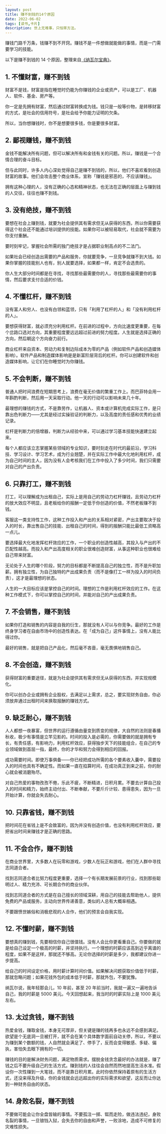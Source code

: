 ```yaml
---
layout: post
title: 赚不到钱的14个原因
date: 2022-06-02
tags: [读书,卡片]
description: 世上无难事，只怕笨方法。
---
```



赚钱门路千万条，钱赚不到不开窍。赚钱不是一件想做就能做的事情，而是一门需要学习的技能。

以下是赚不到钱的 14 个原因，整理来自[《纳瓦尔宝典》](https://book.douban.com/subject/35876121/)。

## 1. 不懂财富，赚不到钱

财富不是钱，财富是指在睡觉时仍能为你赚钱的企业或资产，可以是工厂、机器人、软件、基金、房产等。

你一定是先拥有财富，然后通过财富转换成为钱。钱只是一般等价物，是转移财富的方式，是社会的信用符号，是社会给予你能力证明的欠条。

所以，当你想赚钱时，你不是想要很多钱，你是要很多财富。

## 2. 鄙视赚钱，赚不到钱

金钱不能解决所有问题，但可以解决所有和金钱有关的问题。所以，赚钱是一个合情合理的奋斗目标。

但与此同时，许多人内心深处觉得自己是赚不到钱的，所以，他们不喜欢看到创造财富的故事。他们会攻击整个商业体系，宣称「赚钱是邪恶的，不应该赚钱」。

拥有这种心理的人，没有正确的心态和精神状态，也无法在正确的层面上与赚到钱的人交往，往往也赚不到钱。

## 3. 没有绝技，赚不到钱

要想在社会上赚到钱，就要为社会提供其有需求但无从获得的东西，所以你需要获得这个社会还不能通过培训提供的技能。如果你可以被轻易取代，社会就不需要为你支付重酬。

要时刻牢记，掌握社会所需的独门绝技才是占据职业制高点的不二法门。

如果社会已经创造出需要的产品和服务，你就要竞争，一旦竞争就赚不到大钱。如果你掌握的技能别人也有，别人就要选择，如果都一样，肯定不会选贵的。

你人生大部分时间都是在寻找，寻找那些最需要你的人，寻找那些最需要你的事情，然后要求支付合适的价钱。

## 4. 不懂杠杆，赚不到钱

没有富人和穷人、也没有白领和蓝领，只有「利用了杠杆的人」和「没有利用杠杆的人」。

要想获得财富，就必须充分利用杠杆。在前进的过程中，方向比速度更重要，在每个岔路口选对方向，其重要程度要远远超过前进的努力程度。人生就是选择正确的方向，然后朝这个方向奋力前行。

商业杠杆来自资本、劳动力和复制边际成本为零的产品（例如软件产品和创造媒体影响）。软件产品和制造媒体影响是是新富阶层背后的杠杆。你可以创建软件和创造媒体影响，让它们在你睡觉时为你赚钱。

## 5. 不会判断，赚不到钱

普通人把时间浪费在短期思考上，浪费在毫无价值的繁重工作上。而巴菲特会用一年斟酌判断，然后用一天采取行动。他一天的行动可以影响未来几十年。

最理想的赚钱的方式，不是靠劳作，让机器人、资本或计算机完成实际工作，是只靠出色判断力——尤其是经过实操验证的判断力，以及高度的责任感和优秀的业绩记录。

杠杆是判断力的倍增器，判断力从经验中来，可以通过学习基本技能快速建立起来。

每个人都应该立志掌握某些领域的专业知识，要时刻走在时代的最前沿，学习科技、学习设计、学习艺术，成为行业翘楚，并在实际工作中最大化地利用杠杆，成为自己时间的主人，因为没有人会考核我们在工作中投入了多少时间，我们只需要对自己的产出负责。

## 6. 只靠打工，赚不到钱

打工，可以理解成为出租自己，实际上是用自己的劳动力杠杆赚钱，且劳动力杠杆的放大效应不明显，且老板给你的报酬一定低于你创造的价值，不然老板赚不到钱。

客服这一类支持性工作，这种工作投入和产出的关系相对紧密，产出主要取决于投入的时长，靠出售自己的技能、出租自己的时间，得到的报酬只能比最低工资略高一点儿。

要选择最大化地发挥杠杆效应的工作，一个职业的创造性越高，其投入与产出的不匹配性越高。而投入和产出高度相关的职业很难创造财富，从事这种职业也很难给自己带来财富。

无论处于人生的哪个阶段，努力的目标都是不断提高自己的独立性，而不是升职加薪。拥有独立性，为自己独特的产出成果负责（而不是像打工一样为投入的时间负责），这才是最理想的状态。

人生的一大目标应该是掌控自己的时间。理想的工作是利用杠杆效应的工作。在这种工作模式下，你可以掌控自己的时间，并能对自己的产出成果负责。

## 7. 不会销售，赚不到钱

如果你打造和销售的内容是自我的衍生，那就没有人可以与你竞争。最好的工作是终身学习者在自由市场中的创造性表达。在「成为自己」这件事情上，没有人能比得过你。

最好的销售，就是把自己产品化，然后毫不吝啬，毫无畏惧地销售自己。

## 8. 不会创造，赚不到钱

获得财富的重要途径，就是为社会提供其有需求但无从获得的东西，并实现规模化。

你可以创办企业或拥有企业股权，去满足以上需求，总之，要实现财务自由，你必须放弃通过出租时间来换取报酬的赚钱方式。

## 9. 缺乏耐心，赚不到钱

人人都想一夜暴富，但世界的运行遵循由量变到质变的规律，大自然的法则是春播秋收，极少有事情是立竿见影的。时间的投入是必需的，你需要做的就是拥有专长，有责任感，有影响力，利用杠杆效应，获得独步天下的技能组合，在自己的专业领域做到首屈一指，最终，你的才华和努力会得到相应的回报。

成功需要时间。即使万事俱备——你已经把成功所需的各个要素收入囊中，需要投入的时间也具有不确定性。而如果一直在掐算时间，在成功真正到来之前，你的耐心就会被消磨殆尽。

对自己热爱的事物孜孜不倦，乐此不疲，不断精进，日积月累。不要去计算自己投入的时间和精力，始终主动付出、不断奉献，不要斤斤计较、患得患失，因为一旦开始计算，你就会失去耐心。

## 10. 只靠省钱，赚不到钱

把时间花在省钱上是不会致富的，因为并没有创造价值，也没有利用杠杆效应，要把省出时间来赚钱才是正确的思路。

## 11. 不会合作，赚不到钱

在商业世界里，大多数人在玩零和游戏，少数人在玩正和游戏，他们在人群中寻找志同道合者。

找到志同道合者比努力程度更重要，选择一个有长期发展前景的行业，找到那些聪明过人、精力充沛、可长期合作的商业伙伴。

找到志同道合者的方式是在自己擅长的领域深耕，用自己的技能去帮助他人，提供免费的产品或服务，主动向世界传递善意，类似的人总有大概率相遇。

不要跟愤世嫉俗和消极悲观的人合作，他们的预言会自我实现。

## 12. 不懂时薪，赚不到钱

要想真的赚到钱，先要相信你自己很值钱。没有人会比你更看重自己。你要做的就是给自己设定一个极高的时薪，并坚持执行。一个理想的时薪应该高到近乎离谱的程度，如果不是这样，那就还不够高。无论你选择的时薪是多少，我都建议你进一步提高。

给自己的时间设定价格，用时薪计算时间价值。如果解决问题获取价值低于时薪，那就忽略问题；如果花钱外包的成本低于时薪，那就外包，不要犹豫。

纳瓦尔说，我年轻那会儿，10 年前，甚至 20 年前当时，我就一遍又一遍地告诉自己，我的时薪是 5000 美元。今天回想起来，我当时的时薪实际上是 1000 美元左右。

## 13. 太过贪钱，赚不到钱

热爱金钱，赚取金钱，本身无可厚非，但关键是赚的钱再多也永远不会感到满足。欲望是个无底洞一旦被打开，就不会在某个具体数字面前自动关停，所以，不要以为赚到某个数额的钱，人自然就会满足了、停手了，反而会变得敏感、多疑、偏执，害怕失去眼下拥有的一切。

赚钱的目的是解决财务问题，满足物质需求。摆脱金钱贪念最好的办法就是，赚了钱之后不要升级自己的生活方式。赚到钱的人往往会自然而然地提高生活水准。假设你一次性赚到一大笔钱，而不是靠日积月累。此时你依然保持着原有的生活方式，还没来得及升级，你的金钱就会远远超出你的实际需求和欲望，这反而让你达到一种财务自由的状态。

## 14. 身败名裂，赚不到钱

不要做可能会让你全盘皆输的事情。不要孤注一掷、铤而走险，做违法违纪，身败名裂的事情，一旦锒铛入狱，会失去你的自由和声誉，一败涂地，造成不可修复的灾难性损失。